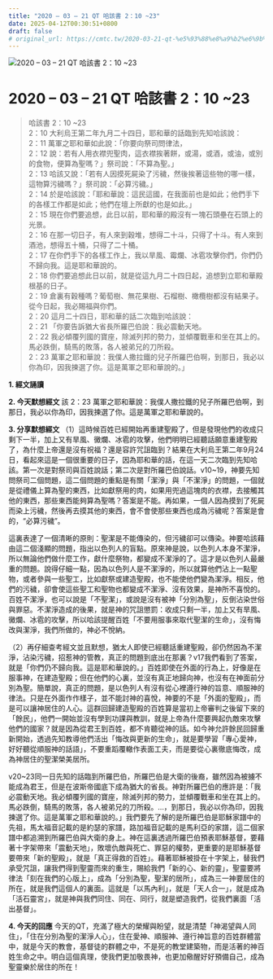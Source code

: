 ```yaml
---
title: "2020 – 03 – 21 QT 哈該書 2：10 ~23"
date: 2025-04-12T00:30:51+0800
draft: false
# original_url: https://cmtc.tw/2020-03-21-qt-%e5%93%88%e8%a9%b2%e6%9b%b8-2%ef%bc%9a10-23
---
```


![2020 – 03 – 21 QT 哈該書 2：10 ~23](/images/qt.jpg   "2020 – 03 – 21 QT 哈該書 2：10 ~23")

# 2020 – 03 – 21 QT 哈該書 2：10 ~23

> 哈該書 2：10 ~23  
> 2：10 大利烏王第二年九月二十四日，耶和華的話臨到先知哈該說：  
> 2：11 萬軍之耶和華如此說：「你要向祭司問律法，  
> 2：12 說：若有人用衣襟兜聖肉，這衣襟挨著餅，或湯，或酒，或油，或別的食物，便算為聖嗎？」祭司說：「不算為聖。」  
> 2：13 哈該又說：「若有人因摸死屍染了污穢，然後挨著這些物的哪一樣，這物算污穢嗎？」祭司說：「必算污穢。」  
> 2：14 於是哈該說：「耶和華說：這民這國，在我面前也是如此；他們手下的各樣工作都是如此；他們在壇上所獻的也是如此。」  
> 2：15 現在你們要追想，此日以前，耶和華的殿沒有一塊石頭壘在石頭上的光景。  
> 2：16 在那一切日子，有人來到穀堆，想得二十斗，只得了十斗。有人來到酒池，想得五十桶，只得了二十桶。  
> 2：17 在你們手下的各樣工作上，我以旱風、霉爛、冰雹攻擊你們，你們仍不歸向我。這是耶和華說的。  
> 2：18 你們要追想此日以前，就是從這九月二十四日起，追想到立耶和華殿根基的日子。  
> 2：19 倉裏有穀種嗎？葡萄樹、無花果樹、石榴樹、橄欖樹都沒有結果子。從今日起，我必賜福與你們。  
> 2：20 這月二十四日，耶和華的話二次臨到哈該說：  
> 2：21 「你要告訴猶大省長所羅巴伯說：我必震動天地。  
> 2：22 我必傾覆列國的寶座，除滅列邦的勢力，並傾覆戰車和坐在其上的。馬必跌倒，騎馬的敗落，各人被弟兄的刀所殺。  
> 2：23 萬軍之耶和華說：我僕人撒拉鐵的兒子所羅巴伯啊，到那日，我必以你為印，因我揀選了你。這是萬軍之耶和華說的。」

**1. 經文誦讀**

**2.  今天默想經文**
該 2：23 萬軍之耶和華說：我僕人撒拉鐵的兒子所羅巴伯啊，到那日，我必以你為印，因我揀選了你。這是萬軍之耶和華說的。

**3. 分享默想經文**
（1）這時候百姓已經開始再重建聖殿了，但是發現他們的收成只剩下一半，加上又有旱風、黴爛、冰雹的攻擊，他們明明已經聽話願意重建聖殿了，為什麼上帝還是沒有祝福？還是容許咒詛臨到？結果在大利烏王第二年9月24日，看起來這是一個很重要的日子，因為耶和華的話，在這一天二次臨到先知哈該。第一次是對祭司與百姓說話；第二次是對所羅巴伯說話。v10\~19，神要先知問祭司二個問題，這二個問題的重點是有關「潔淨」與「不潔淨」的問題，一個就是從禮儀上算為聖的東西，比如獻祭用的肉，如果用兜過這塊肉的衣襟，去接觸其他的東西，那些東西能夠算為聖嗎？答案是不能。再如果，一個人因為摸到了死屍而染上污穢，然後再去摸其他的東西，會不會使那些東西也成為污穢呢？答案是會的，“必算污穢”。

這裏表達了一個清晰的原則：聖潔是不能傳染的，但污穢卻可以傳染。神要哈該藉由這二個淺顯的問題，指出以色列人的盲點。原來神是說，以色列人本身不潔淨，所以無論他們做什麼工作，獻什麼祭物，都變成不潔淨的了。這才是以色列人最嚴重的問題。說得仔細一點，因為以色列人是不潔淨的，所以就算他們沾上一點聖物，或者參與一些聖工，比如獻祭或建造聖殿，也不能使他們變為潔淨。相反，他們的污穢，卻會使這些聖工和聖物也都變成不潔淨、沒有效果，是神所不喜悅的。百姓不潔淨，也可以說是「不聖潔」，或說是沒有被神「分別為聖」，反倒沾染世俗與罪惡。不潔淨造成的後果，就是神的咒詛懲罰：收成只剩一半，加上又有旱風、黴爛、冰雹的攻擊，所以哈該提醒百姓「不要用服事來取代聖潔的生命」，沒有悔改與潔淨，我們所做的，神必不悅納。

（2）再仔細查考經文並且默想，猶太人即使已經聽話重建聖殿，卻仍然因為不潔淨，沾染污穢，招惹神的管教，真正的問題到底出在那裏？v17我們看到了答案，就是「你們仍不歸向我。這是耶和華說的。」百姓即使在外面的行為上，好像是在服事神，在建造聖殿；但在他們的心裏，並沒有真正地歸向神，也沒有在神面前分別為聖。簡單說，真正的問題，是以色列人有沒有從心裡遵行神的旨意、順服神的律法。只是在外面作作樣子，並不能討神的喜悅，神要的不是「外面的聖殿」，而是可以讓神居住的人心。這群回歸建造聖殿的百姓算是當初上帝審判之後留下來的「餘民」，他們一開始並沒有學到功課與教訓，就是上帝為什麼要興起仇敵來攻擊他們的國家？就是因為從君王到百姓，都不肯聽從神的話。如今神允許餘民回歸重新開始，透過先知教導他們活出「悔改與更新的生命」，就是要學習「專心愛神，好好聽從順服神的話語」，不要重蹈覆轍作表面工夫，而是要從心裏徹底悔改，成為神居住的聖潔榮美居所。

v20\~23同一日先知的話臨到所羅巴伯，所羅巴伯是大衛的後裔，雖然因為被擄不能成為君王，但是在波斯帝國底下成為猶大的省長。神對所羅巴伯的應許是：「我必震動天地。我必傾覆列國的寶座，除滅列邦的勢力，並傾覆戰車和坐在其上的。馬必跌倒，騎馬的敗落，各人被弟兄的刀所殺。…，到那日，我必以你為印，因我揀選了你。這是萬軍之耶和華說的。」我們要先了解的是所羅巴伯是耶穌家譜中的先祖，馬太福音記載的是約瑟的家譜，路加福音記載的是馬利亞的家譜，這二個家譜中都追溯到所羅巴伯與大衛的身上。神在這裏透過所羅巴伯預表耶穌基督，要藉著十字架帶來「震動天地」，敗壞仇敵與死亡、罪惡的權勢，更重要的是耶穌基督要帶來「新的聖殿」，就是「真正得救的百姓」。藉著耶穌被掛在十字架上，替我們承受咒詛，讓我們得到聖靈而來的重生，賜給我們「新的心、新的靈」，聖靈要將律法「刻在我們的心版上」，成為「分別為聖，聖潔的居所」，成為三一神要居住的所在，就是我們這個人的裏面。這就是「以馬內利」，就是「天人合一」，就是成為「活石靈宮」，就是神與我們同住、同在、同行，就是塑造我們，從我們裏面「活出基督」。

**4. 今天的回應**
今天的QT，充滿了極大的榮耀與盼望，就是清楚「神渴望與人同住」，「住在分別為聖的潔淨人心」，住在愛神、順服神、遵行神旨意的百姓群體當中，就是今天的教會，基督徒的群體之中，不是死的教堂建築物，而是活著的神百姓生命之中。明白這個真理，使我們更加敬畏神，也更加儆醒好好預備自己，成為聖靈樂於居住的所在！
